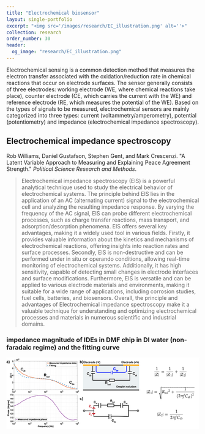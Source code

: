 ```yaml
---
title: "Electrochemical biosensor"
layout: single-portfolio
excerpt: "<img src='/images/research/EC_illustration.png' alt=''>"
collection: research
order_number: 30
header: 
  og_image: "research/EC_illustration.png"
---
```


Electrochemical sensing is a common detection method that measures the electron transfer associated with the oxidation/reduction rate in chemical reactions that occur on electrode surfaces. The sensor generally consists of three electrodes: working electrode (WE, where chemical reactions take place), counter electrode (CE, which carries the current with the WE) and reference electrode (RE, which measures the potential of the WE). Based on the types of signals to be measured, electrochemical sensors are mainly categorized into three types: current (voltammetry/amperometry), potential (potentiometry) and impedance (electrochemical impedance spectroscopy).

## Electrochemical impedance spectroscopy

Rob Williams, Daniel Gustafson, Stephen Gent, and Mark Crescenzi. "A Latent Variable Approach to Measuring and Explaining Peace Agreement Strength." *Political Science Research and Methods*.

> Electrochemical impedance spectroscopy (EIS) is a powerful analytical technique used to study the electrical behavior of electrochemical systems. The principle behind EIS lies in the application of an AC (alternating current) signal to the electrochemical cell and analyzing the resulting impedance response. By varying the frequency of the AC signal, EIS can probe different electrochemical processes, such as charge transfer reactions, mass transport, and adsorption/desorption phenomena. EIS offers several key advantages, making it a widely used tool in various fields. Firstly, it provides valuable information about the kinetics and mechanisms of electrochemical reactions, offering insights into reaction rates and surface processes. Secondly, EIS is non-destructive and can be performed under in situ or operando conditions, allowing real-time monitoring of electrochemical systems. Additionally, it has high sensitivity, capable of detecting small changes in electrode interfaces and surface modifications. Furthermore, EIS is versatile and can be applied to various electrode materials and environments, making it suitable for a wide range of applications, including corrosion studies, fuel cells, batteries, and biosensors. Overall, the principle and advantages of Electrochemical impedance spectroscopy make it a valuable technique for understanding and optimizing electrochemical processes and materials in numerous scientific and industrial domains. 

### impedance magnitude of IDEs in DMF chip in DI water (non-faradaic regime) and the fitting curve 
<img src='/images/research/eis_equi.png' alt=''>


